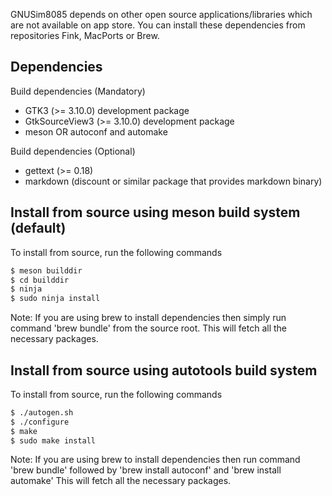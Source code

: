GNUSim8085 depends on other open source applications/libraries which are not
available on app store. You can install these dependencies from repositories
Fink, MacPorts or Brew.

## Dependencies

Build dependencies (Mandatory)
- GTK3 (>= 3.10.0) development package
- GtkSourceView3 (>= 3.10.0) development package
- meson OR autoconf and automake

Build dependencies (Optional)
- gettext (>= 0.18)
- markdown (discount or similar package that provides markdown binary)

## Install from source using meson build system (default)
To install from source, run the following commands

```sh
$ meson builddir
$ cd builddir
$ ninja
$ sudo ninja install
```

Note: If you are using brew to install dependencies then simply run command
'brew bundle' from the source root. This will fetch all the necessary packages.

## Install from source using autotools build system
To install from source, run the following commands

```sh
$ ./autogen.sh
$ ./configure
$ make
$ sudo make install
```

Note: If you are using brew to install dependencies then run command
'brew bundle' followed by 'brew install autoconf' and 'brew install automake'
This will fetch all the necessary packages.
